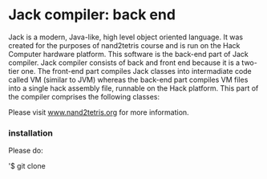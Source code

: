 # Jack compiler: back end
Jack is a modern, Java-like, high level object oriented language. It was created for the purposes of nand2tetris course and is run on the Hack Computer hardware platform. This software is the back-end part of Jack compiler. Jack compiler consists of back and front end because it is a two-tier one. The front-end part compiles Jack classes into intermadiate code called VM (similar to JVM) whereas the back-end part compiles VM files into a single hack assembly file, runnable on the Hack platform.
This part of the compiler comprises the following classes:

Please visit www.nand2tetris.org for more information.

### installation

Please do:

'$ git clone 
